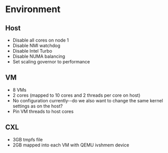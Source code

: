 # Environment

## Host

- Disable all cores on node 1
- Disable NMI watchdog
- Disable Intel Turbo
- Disable NUMA balancing
- Set scaling governor to performance

## VM

- 8 VMs
- 2 cores (mapped to 10 cores and 2 threads per core on host)
- No configuration currently--do we also want to change the same kernel settings as on the host?
- Pin VM threads to host cores

## CXL

- 3GB tmpfs file
- 2GB mapped into each VM with QEMU ivshmem device
